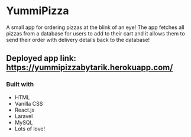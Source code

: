 # YummiPizza

A small app for ordering pizzas at the blink of an eye! The app fetches all pizzas from a database for users to add to their cart and it allows them to send their order with delivery details back to the database! 

## Deployed app link: https://yummipizzabytarik.herokuapp.com/

### Built with
* HTML
* Vanilla CSS
* React.js
* Laravel
* MySQL
* Lots of love!
